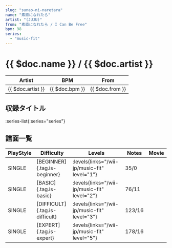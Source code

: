 ```yaml
---
slug: "sunao-ni-naretara"
name: "素直になれたら"
artist: "(JUJU)"
from: "素直になれたら / I Can Be Free"
bpm: 98
series:
  - "music-fit"
---
```


# {{ $doc.name }} / {{ $doc.artist }}

|Artist|BPM|From|
|------|---|----|
|{{ $doc.artist }}|{{ $doc.bpm }}|{{ $doc.from }}|

## 収録タイトル

:series-list{:series="series"}

## 譜面一覧

|PlayStyle|Difficulty|Levels|Notes|Movie|
|---------|----------|------|-----|-----|
|SINGLE|[BEGINNER]{.tag.is-beginner}|<div class="field is-grouped is-grouped-multiline"> :levels{links="/wii-jp/music-fit" level="1"}</div>|35/0||
|SINGLE|[BASIC]{.tag.is-basic}|<div class="field is-grouped is-grouped-multiline"> :levels{links="/wii-jp/music-fit" level="2"}</div>|76/11||
|SINGLE|[DIFFICULT]{.tag.is-difficult}|<div class="field is-grouped is-grouped-multiline"> :levels{links="/wii-jp/music-fit" level="3"}</div>|123/16||
|SINGLE|[EXPERT]{.tag.is-expert}|<div class="field is-grouped is-grouped-multiline"> :levels{links="/wii-jp/music-fit" level="5"}</div>|178/16||

